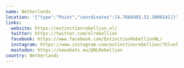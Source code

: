 ```yaml
---
name: Netherlands
location: '{"type":"Point","coordinates":[4.7668485,52.3000141]}'
links:
  website: https://extinctionrebellion.nl/
  twitter: https://twitter.com/nlrebellion
  facebook: https://www.facebook.com/ExtinctionRebellionNL/
  instagram: https://www.instagram.com/extinctionrebellion/?hl=nl
  mastodon: https://newsbots.eu/@NLRebellion
country: Netherlands
---
```


